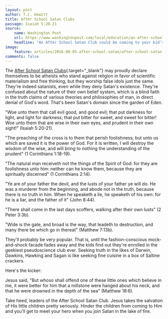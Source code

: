 ```yaml
---
layout: post
author: T.C. Howitt
title: After School Satan Clubs
passage: Isaiah 5:20-21
source:
    name: Washington Post
    url: https://www.washingtonpost.com/local/education/an-after-school-satan-club-could-be-coming-to-your-kids-elementary-school/2016/07/30/63f485e6-5427-11e6-88eb-7dda4e2f2aec_story.html
    headline: "An After School Satan Club could be coming to your kid’s elementary school"
image:
    feature: articles/2016-08-05-after-school-satan/after-school-satan.jpg
comments: false
---
```


The [After School Satan Clubs](https://afterschoolsatan.com/){:target="_blank"} may proudly declare themselves to be atheists who stand against religion in favor of scientific materialism and free thinking, but they worship false idols just the same. They're indeed satanists, even while they deny Satan's existence. They're confused about the nature of their own belief system, which is a blind faith in the truth claims of various theories and philosophies of man, in direct denial of God's word. That's been Satan's domain since the garden of Eden.

"Woe unto them that call evil good, and good evil; that put darkness for light, and light for darkness; that put bitter for sweet, and sweet for bitter! Woe unto them that are wise in their own eyes, and prudent in their own sight!" (Isaiah 5:20-21).

"The preaching of the cross is to them that perish foolishness; but unto us which are saved it is the power of God. For it is written, I will destroy the wisdom of the wise, and will bring to nothing the understanding of the prudent" (1 Corinthians 1:18-19).

"The natural man receiveth not the things of the Spirit of God: for they are foolishness unto him: neither can he know them, because they are spiritually discerned" (1 Corinthians 2:14).

"Ye are of your father the devil, and the lusts of your father ye will do. He was a murderer from the beginning, and abode not in the truth, because there is no truth in him. When he speaketh a lie, he speaketh of his own: for he is a liar, and the father of it" (John 8:44).

"There shall come in the last days scoffers, walking after their own lusts" (2 Peter 3:3b).

"Wide is the gate, and broad is the way, that leadeth to destruction, and many there be which go in thereat" (Matthew 7:13b).

They'll probably be very popular. That is, until the fashion-conscious mock-and-shock facade fades away and the kids find out they're enrolled in the geekiest pseudoscience club ever. Seeking truth in the likes of Darwin, Dawkins, Hawking and Sagan is like seeking fine cuisine in a box of Saltine crackers.

Here's the kicker:

Jesus said, "But whoso shall offend one of these little ones which believe in me, it were better for him that a millstone were hanged about his neck, and that he were drowned in the depth of the sea" (Matthew 18:6).

Take heed, leaders of the After School Satan Club. Jesus takes the salvation of His little children pretty seriously. Hinder the children from coming to Him and you'll get to meet your hero when you join Satan in the lake of fire.
